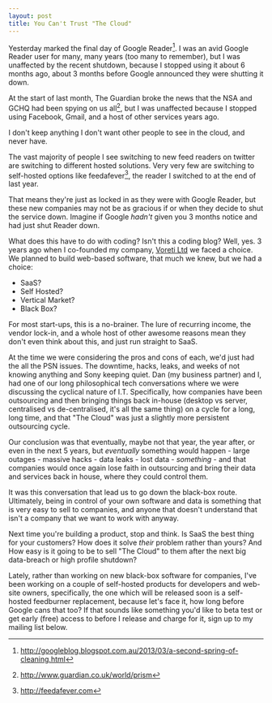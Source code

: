 ```yaml
---
layout: post
title: You Can't Trust "The Cloud"
---
```


Yesterday marked the final day of Google Reader[^1].  I was an avid Google Reader user for many, many years (too many to remember), but I was unaffected by the recent shutdown, because I stopped using it about 6 months ago, about 3 months before Google announced they were shutting it down.

At the start of last month, The Guardian broke the news that the NSA and GCHQ had been spying on us all[^2], but I was unaffected because I stopped using Facebook, Gmail, and a host of other services years ago.

I don't keep anything I don't want other people to see in the cloud, and never have.

The vast majority of people I see switching to new feed readers on twitter are switching to different hosted solutions.  Very very few are switching to self-hosted options like feedafever[^3], the reader I switched to at the end of last year.

That means they're just as locked in as they were with Google Reader, but these new companies may not be as gracious if or when they decide to shut the service down.  Imagine if Google _hadn't_ given you 3 months notice and had just shut Reader down.

What does this have to do with coding?  Isn't this a coding blog?  Well, yes.  3 years ago when I co-founded my company, [Voreti Ltd](http://voreti.com) we faced a choice.  We planned to build web-based software, that much we knew, but we had a choice:

* SaaS?
* Self Hosted?
* Vertical Market?
* Black Box?

For most start-ups, this is a no-brainer.  The lure of recurring income, the vendor lock-in, and a whole host of other awesome reasons mean they don't even think about this, and just run straight to SaaS.

At the time we were considering the pros and cons of each, we'd just had the all the PSN issues.  The downtime, hacks, leaks, and weeks of not knowing anything and Sony keeping quiet.  Dan (my business partner) and I, had one of our long philosophical tech conversations where we were discussing the cyclical nature of I.T.  Specifically, how companies have been outsourcing and then bringing things back in-house (desktop vs server, centralised vs de-centralised, it's all the same thing) on a cycle for a long, long time, and that "The Cloud" was just a slightly more persistent outsourcing cycle.

Our conclusion was that eventually, maybe not that year, the year after, or even in the next 5 years, but _eventually_ something would happen - large outages - massive hacks - data leaks - lost data - _something_ - and that companies would once again lose faith in outsourcing and bring their data and services back in house, where they could control them.

It was this conversation that lead us to go down the black-box route.  Ultimately, being in control of your own software and data is something that is very easy to sell to companies, and anyone that doesn't understand that isn't a company that we want to work with anyway.

Next time you're building a product, stop and think.  Is SaaS the best thing for your customers?  How does it solve _their_ problem rather than yours?  And How easy is it going to be to sell "The Cloud" to them after the next big data-breach or high profile shutdown?

Lately, rather than working on new black-box software for companies, I've been working on a couple of self-hosted products for developers and web-site owners, specifically, the one which will be released soon is a self-hosted feedburner replacement, because let's face it, how long before Google cans that too?  If that sounds like something you'd like to beta test or get early (free) access to before I release and charge for it, sign up to my mailing list below.

[^1]: http://googleblog.blogspot.com.au/2013/03/a-second-spring-of-cleaning.html
[^2]: http://www.guardian.co.uk/world/prism
[^3]: http://feedafever.com
